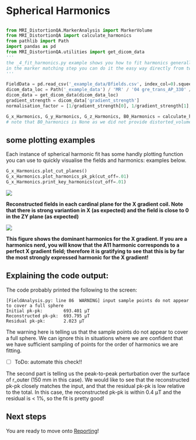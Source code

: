 # Spherical Harmonics

## 



```python
from MRI_DistortionQA.MarkerAnalysis import MarkerVolume
from MRI_DistortionQA import calculate_harmonics
from pathlib import Path
import pandas as pd
from MRI_DistortionQA.utilities import get_dicom_data
'''
the _4_fit_harmonics.py example shows you how to fit harmonics generally, but if you are happy to use default settings
in the marker matching step you can do it the easy way directly from two volumes:
'''

FieldData = pd.read_csv('_example_data/Bfields.csv', index_col=0).squeeze("columns")
dicom_data_loc = Path('_example_data') / 'MR' / '04 gre_trans_AP_330' / 'dicom_data.json'  # previosly saved from a MarkerVolume
dicom_data = get_dicom_data(dicom_data_loc)
gradient_strength = dicom_data['gradient_strength']
normalisation_factor = [1/gradient_strength[0], 1/gradient_strength[1], 1/gradient_strength[2], 1]  # this normalised gradient harmonics to 1mT/m

G_x_Harmonics, G_y_Harmonics, G_z_Harmonics, B0_Harmonics = calculate_harmonics(FieldData, norm=normalisation_factor, n_order=8)
# note that B0_harmonics is None as we did not provide distorted_volume_rev to calculate_harmonics
```

## some plotting examples

Each instance of spherical harmonic fit has some handly plotting function you can use to quickly visualise the fields and harmonics: examples below.

```python
G_x_Harmonics.plot_cut_planes()
G_x_Harmonics.plot_harmonics_pk_pk(cut_off=.01)
G_x_Harmonics.print_key_harmonics(cut_off=.01)
```

![](__resources/x_gradient_cut_planes.png)

**Reconstructed fields in each cardinal plane for the X gradient coil. Note that there is strong variantion in X (as expected) and the field is close to 0 in the ZY plane (as expected)**

![](__resources/x_gradient_harmonics_bar.png)

**This figure shows the dominant harmonics for the X gradient. If you are a harmonics nerd, you will know that the A11 harmonic corresponds to a perfect X gradient field; therefore it is gratifying to see that this is by far the most strongly expressed harmonic for the X gradient!**

## Explaining the code output:

The code probably printed the following to the screen:

```
[FieldAnalysis.py: line 86  WARNING] input sample points do not appear to cover a full sphere
Initial pk-pk:        693.401 μT
Reconstructed pk-pk:  693.795 μT
Residual pk-pk:       2.023 μT
```

The warning here is telling us that the sample points do not appear to cover a full sphere. We can ignore this in situations where we are confident that we have sufficient sampling of points for the order of harmonics we are fitting. 

- [ ] ToDo: automate this check!!

The second part is telling us the peak-to-peak perturbation over the surface of r_outer (150 mm in this case). We would like to see that the reconstructed pk-pk closely matches the input, and that the residual pk-pk is low relative to the total. In this case, the reconstructed pk-pk is within 0.4 μT and the residual is < 1%, so the fit is pretty good!

## Next steps

You are ready to move onto [Reporting](https://acrf-image-x-institute.github.io/MRI_DistortionQA/reporting.html)!
